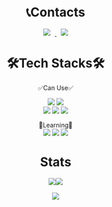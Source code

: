 <div align="center"> <h1>📞Contacts</h1></div>
<div align="center"><a href="https://instagram.com/ye.hyun__/">
    <img 
        src="http://img.shields.io/badge/-Instagram-black?style=flat&logo=Instagram&link=https://instagram.com/ye.hyun__/"
        style="height : auto; margin-left : 10px; margin-right : 10px;"/>
</a>
    <a href="https://discord.com/users/731768613110808596">
    <img src="https://img.shields.io/badge/discord-5865F2?style=for-the-badge&logo=discord&logoColor=white" style="height : auto; margin-left : 10px; margin-right : 10px;"/>
</a>
</div>
<div align=center><h1>🛠️Tech Stacks🛠️</h1>

<div align=center>    
✅Can Use✅
<p>
<img src="https://img.shields.io/badge/C-00599C?style=for-the-badge&logo=C&logoColor=white">
<img src="https://img.shields.io/badge/java-007396?style=for-the-badge&logo=java&logoColor=white"><br>
<img src="https://img.shields.io/badge/html5-E34F26?style=for-the-badge&logo=html5&logoColor=white">
<img src="https://img.shields.io/badge/css-1572B6?style=for-the-badge&logo=css3&logoColor=white"> 
<img src="https://img.shields.io/badge/javascript-F7DF1E?style=for-the-badge&logo=javascript&logoColor=black"> 
</p>
<p>
📝Learning📝<br>
<img src="https://img.shields.io/badge/Linux-FCC624?style=flat-square&logo=linux&logoColor=black"/>
<img src="https://img.shields.io/badge/Typescript-3178C6?style=flat-square&logo=Typescript&logoColor=white"/>
<img src="https://img.shields.io/badge/React-61DAFB?style=flat-square&logo=React&logoColor=black"/>
</p>

</div>

<div align="center"><h1>Stats</h1>
<img src="https://github-readme-stats.vercel.app/api?username=yehyun207&show_icons=true"><img src="https://github-readme-stats.vercel.app/api/top-langs/?username=yehyun207&layout=compact"><br><br>
<img src="http://mazassumnida.wtf/api/v2/generate_badge?boj=qqww7389" />
</div>


